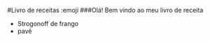 #Livro de receitas :emoji
###Olá! Bem vindo ao meu livro de receita

 - Strogonoff de frango
- pavê
